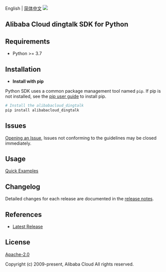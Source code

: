 English | [简体中文](README-CN.md)
![](https://aliyunsdk-pages.alicdn.com/icons/AlibabaCloud.svg)

## Alibaba Cloud dingtalk SDK for Python

## Requirements

- Python >= 3.7

## Installation

- **Install with pip**

Python SDK uses a common package management tool named `pip`. If pip is not installed, see the [pip user guide](https://pip.pypa.io/en/stable/installing/ "pip User Guide") to install pip.

```bash
# Install the alibabacloud_dingtalk
pip install alibabacloud_dingtalk
```

## Issues

[Opening an Issue](https://github.com/aliyun/alibabacloud-sdk/issues/new), Issues not conforming to the guidelines may be closed immediately.

## Usage

[Quick Examples](https://github.com/aliyun/alibabacloud-python-sdk/blob/master/docs/0-Usage-EN.md#quick-examples)

## Changelog

Detailed changes for each release are documented in the [release notes](https://github.com/aliyun/alibabacloud-python-sdk/blob/master/dingtalk-activity_1_0,agoal_1_0,aiInteraction_1_0,aiPaaS_1_0,algo_1_0,alitest_1_0,alitrip_1_0,amdp_1_0,apaas_1_0,appMarket_1_0,assistant_1_0,ats_1_0,attendance_1_0,badge_1_0,bayMax_1_0,baymax_2_0,bipaas_1_0,bizfinance_1_0,bizfinance_2_0,blackboard_1_0,calendar_1_0,calendar_2_0,carbon_1_0,card_1_0,checkIn_1_0,chengfeng_1_0,conference_1_0,connector_1_0,contact_1_0,content_1_0,contract_1_0,convFile_1_0,convStorage_1_0,coolApp_1_0,coolOps_1_0,credit_1_0,crm_1_0,crm_2_0,customerService_1_0,datacenter_1_0,delivery_1_0,devicemng_1_0,dingdingMeter_1_0,dingmi_1_0,dingPhone_1_0,dingsport_1_0,diot_1_0,doc_1_0,doc_2_0,dpaas_1_0,drive_1_0,drive_2_0,edu_1_0,esign_1_0,event_1_0,event_2_0,exclusive_1_0,finance_1_0,flashmeeting_1_0,flashmsg_1_0,gateway_1_0,groupBlackboard_1_0,h5package_1_0,hrbrain_1_0,hrm_1_0,im_1_0,im_2_0,impaas_1_0,industry_1_0,integration_1_0,jobs_1_0,liandanlu_1_0,link_1_0,live_1_0,liveActivities_1_0,mail_1_0,manufacturing_1_0,media_1_0,medical_1_0,microApp_1_0,miniapp_1_0,minutes_1_0,notable_1_0,notable_2_0,oauth2_1_0,occupationauth_1_0,office_1_0,okr_1_0,orgCulture_1_0,ow_1_0,package_1_0,pedia_1_0,project_1_0,projectIntegration_1_0,rcsCall_1_0,report_1_0,resident_1_0,robot_1_0,rooms_1_0,search_1_0,serviceGroup_1_0,setting_1_0,smartDevice_1_0,snsStorage_1_0,storage_1_0,storage_2_0,swform_1_0,teamSphere_1_0,theone_1_0,todo_1_0,todoEE_1_0,trade_1_0,trajectory_1_0,transcribe_1_0,trip_1_0,village_1_0,vipMember_1_0,waterMark_1_0,watt_1_0,wiki_1_0,wiki_2_0,wms_1_0,workbench_1_0,workflow_1_0,workrecord_1_0,yida_1_0,yida_2_0,yunShu_1_0,esign_1_1,esign_2_0,h3yun_1_0,jzcrm_1_0,soke_1_0/ChangeLog.md).

## References

- [Latest Release](https://github.com/aliyun/alibabacloud-sdk/tree/master/python)

## License

[Apache-2.0](http://www.apache.org/licenses/LICENSE-2.0)

Copyright (c) 2009-present, Alibaba Cloud All rights reserved.
